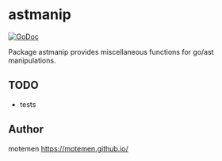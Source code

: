 # astmanip

[![GoDoc](https://godoc.org/github.com/motemen/go-astmanip?status.svg)](https://godoc.org/github.com/motemen/go-astmanip)

Package astmanip provides miscellaneous functions for go/ast manipulations.

## TODO

- tests

## Author

motemen <https://motemen.github.io/>
